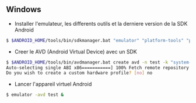 


## Windows

* Installer l'emulateur, les differents outils et la derniere version de la SDK Android

```bash
$ $ANDROID_HOME/tools/bin/sdkmanager.bat "emulator" "platform-tools" "platforms;android-28" "build-tools;28.0.3" "extras;android;m2repository" "extras;google;m2repository"
```

* Creer le AVD (Android Virtual Device) avec un SDK

```bash
$ $ANDROID_HOME/tools/bin/avdmanager.bat create avd -n test -k "system-images;android-28;google_apis;x86_64"
Auto-selecting single ABI x86===========] 100% Fetch remote repository...
Do you wish to create a custom hardware profile? [no] no
```

* Lancer l'appareil virtuel Android

```bash
$ emulator -avd test &
```
